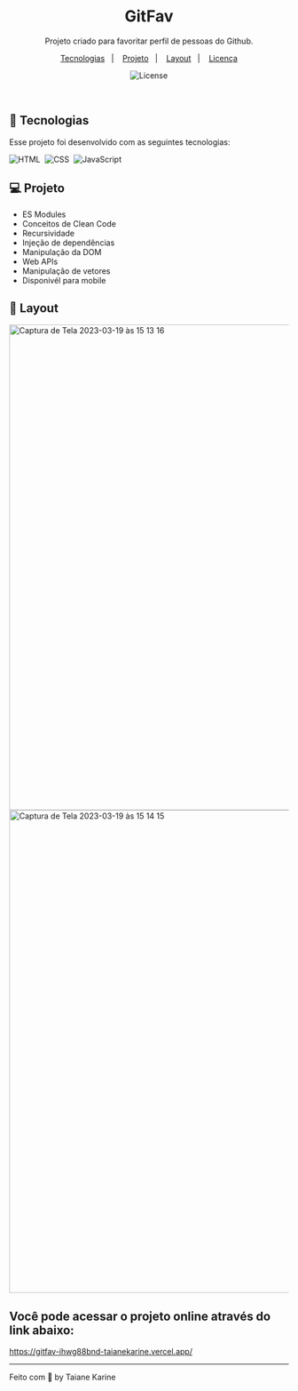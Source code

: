<h1 align="center"> GitFav </h1>

<p align="center">
Projeto criado para favoritar perfil de pessoas do Github.


<p align="center">
  <a href="#-tecnologias">Tecnologias</a>&nbsp;&nbsp;&nbsp;|&nbsp;&nbsp;&nbsp;
  <a href="#-projeto">Projeto</a>&nbsp;&nbsp;&nbsp;|&nbsp;&nbsp;&nbsp;
  <a href="#-layout">Layout</a>&nbsp;&nbsp;&nbsp;|&nbsp;&nbsp;&nbsp;
  <a href="#memo-licença">Licença</a>
</p>

<p align="center">
  <img alt="License" src="https://img.shields.io/static/v1?label=license&message=MIT&color=49AA26&labelColor=000000">
</p>

<br>

## 🚀 Tecnologias

Esse projeto foi desenvolvido com as seguintes tecnologias:

![HTML](https://img.shields.io/badge/-HTML-05122A?style=flat&logo=HTML5)&nbsp;
![CSS](https://img.shields.io/badge/-CSS-05122A?style=flat&logo=CSS3&logoColor=1572B6)&nbsp;
![JavaScript](https://img.shields.io/badge/-JavaScript-05122A?style=flat&logo=javascript)&nbsp;

## 💻 Projeto

- ES Modules
- Conceitos de Clean Code
- Recursividade
- Injeção de dependências
- Manipulação da DOM
- Web APIs
- Manipulação de vetores
- Disponivél para mobile


## 🔖 Layout

<img width="874" alt="Captura de Tela 2023-03-19 às 15 13 16" src="https://user-images.githubusercontent.com/94652702/226198272-8816d41b-e445-4faf-a151-b65e769e6206.png">

<img width="869" alt="Captura de Tela 2023-03-19 às 15 14 15" src="https://user-images.githubusercontent.com/94652702/226198275-261ad159-5482-49be-a582-b1ba05fa5c6c.png">


## Você pode acessar o projeto online através do link abaixo:
https://gitfav-ihwg88bnd-taianekarine.vercel.app/

---

Feito com 🧡 by Taiane Karine
